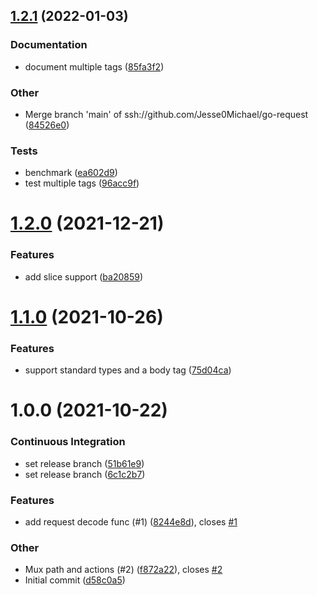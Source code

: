 ## [1.2.1](https://github.com/Jesse0Michael/go-request/compare/v1.2.0...v1.2.1) (2022-01-03)

### Documentation

- document multiple tags ([85fa3f2](https://github.com/Jesse0Michael/go-request/commit/85fa3f252a104e27fb9a92b29e62c73558b309d9))

### Other

- Merge branch 'main' of ssh://github.com/Jesse0Michael/go-request ([84526e0](https://github.com/Jesse0Michael/go-request/commit/84526e0ef82952b57c4084760bf80a8f59928525))

### Tests

- benchmark ([ea602d9](https://github.com/Jesse0Michael/go-request/commit/ea602d919502868d98710924ad92a77d8533eee3))
- test multiple tags ([96acc9f](https://github.com/Jesse0Michael/go-request/commit/96acc9f797e2ad12e051a0f9c2217bb0437468d1))

# [1.2.0](https://github.com/Jesse0Michael/go-request/compare/v1.1.0...v1.2.0) (2021-12-21)

### Features

- add slice support ([ba20859](https://github.com/Jesse0Michael/go-request/commit/ba208593d162c5ebcd7da993e814a5004a203d8b))

# [1.1.0](https://github.com/Jesse0Michael/go-request/compare/v1.0.0...v1.1.0) (2021-10-26)

### Features

- support standard types and a body tag ([75d04ca](https://github.com/Jesse0Michael/go-request/commit/75d04cae7f6ce55ce3765ed4934e7d585361559b))

# 1.0.0 (2021-10-22)

### Continuous Integration

- set release branch ([51b61e9](https://github.com/Jesse0Michael/go-request/commit/51b61e90bc89c0defb2d7f479b42f8b2472bf95f))
- set release branch ([6c1c2b7](https://github.com/Jesse0Michael/go-request/commit/6c1c2b7995f3d72f5e9cac556be566095323e4ac))

### Features

- add request decode func (#1) ([8244e8d](https://github.com/Jesse0Michael/go-request/commit/8244e8d3bb430ebd081b01990a44060810f8e89b)), closes [#1](https://github.com/Jesse0Michael/go-request/issues/1)

### Other

- Mux path and actions (#2) ([f872a22](https://github.com/Jesse0Michael/go-request/commit/f872a222da9a902142c824138c1aaabf015c8f8f)), closes [#2](https://github.com/Jesse0Michael/go-request/issues/2)
- Initial commit ([d58c0a5](https://github.com/Jesse0Michael/go-request/commit/d58c0a52faae19cbe932ba6cbd36ffa452a16669))
